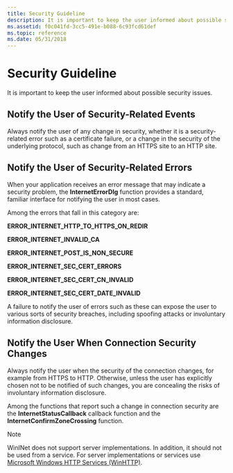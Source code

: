 ```yaml
---
title: Security Guideline
description: It is important to keep the user informed about possible security issues.
ms.assetid: f0c041fd-3cc5-491e-b088-6c93fcd61def
ms.topic: reference
ms.date: 05/31/2018
---
```


# Security Guideline

It is important to keep the user informed about possible security issues.

## Notify the User of Security-Related Events

Always notify the user of any change in security, whether it is a security-related error such as a certificate failure, or a change in the security of the underlying protocol, such as change from an HTTPS site to an HTTP site.

## Notify the User of Security-Related Errors

When your application receives an error message that may indicate a security problem, the **InternetErrorDlg** function provides a standard, familiar interface for notifying the user in most cases.

Among the errors that fall in this category are:

**ERROR\_INTERNET\_HTTP\_TO\_HTTPS\_ON\_REDIR**

**ERROR\_INTERNET\_INVALID\_CA**

**ERROR\_INTERNET\_POST\_IS\_NON\_SECURE**

**ERROR\_INTERNET\_SEC\_CERT\_ERRORS**

**ERROR\_INTERNET\_SEC\_CERT\_CN\_INVALID**

**ERROR\_INTERNET\_SEC\_CERT\_DATE\_INVALID**

A failure to notify the user of errors such as these can expose the user to various sorts of security breaches, including spoofing attacks or involuntary information disclosure.

## Notify the User When Connection Security Changes

Always notify the user when the security of the connection changes, for example from HTTPS to HTTP. Otherwise, unless the user has explicitly chosen not to be notified of such changes, you are concealing the risks of involuntary information disclosure.

Among the functions that report such a change in connection security are the **InternetStatusCallback** callback function and the **InternetConfirmZoneCrossing** function.

> [!Note]  
> WinINet does not support server implementations. In addition, it should not be used from a service. For server implementations or services use [Microsoft Windows HTTP Services (WinHTTP)](/windows/desktop/WinHttp/winhttp-start-page).

 

 

 
